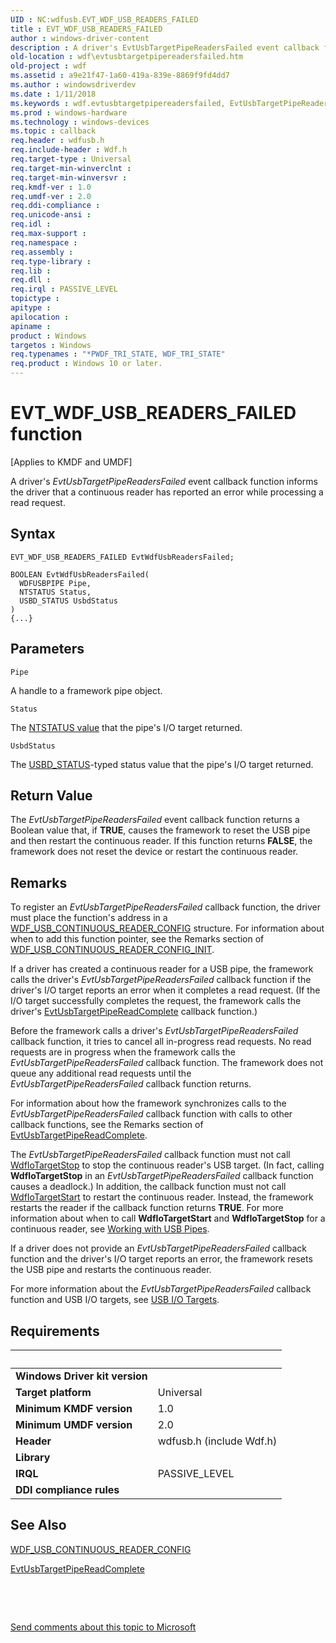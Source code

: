 ```yaml
---
UID : NC:wdfusb.EVT_WDF_USB_READERS_FAILED
title : EVT_WDF_USB_READERS_FAILED
author : windows-driver-content
description : A driver's EvtUsbTargetPipeReadersFailed event callback function informs the driver that a continuous reader has reported an error while processing a read request.
old-location : wdf\evtusbtargetpipereadersfailed.htm
old-project : wdf
ms.assetid : a9e21f47-1a60-419a-839e-8869f9fd4dd7
ms.author : windowsdriverdev
ms.date : 1/11/2018
ms.keywords : wdf.evtusbtargetpipereadersfailed, EvtUsbTargetPipeReadersFailed callback function, EvtUsbTargetPipeReadersFailed, EVT_WDF_USB_READERS_FAILED, EVT_WDF_USB_READERS_FAILED, wdfusb/EvtUsbTargetPipeReadersFailed, DFUsbRef_ba1b1293-cdd5-481e-8dd1-3633eb9084b9.xml, kmdf.evtusbtargetpipereadersfailed
ms.prod : windows-hardware
ms.technology : windows-devices
ms.topic : callback
req.header : wdfusb.h
req.include-header : Wdf.h
req.target-type : Universal
req.target-min-winverclnt : 
req.target-min-winversvr : 
req.kmdf-ver : 1.0
req.umdf-ver : 2.0
req.ddi-compliance : 
req.unicode-ansi : 
req.idl : 
req.max-support : 
req.namespace : 
req.assembly : 
req.type-library : 
req.lib : 
req.dll : 
req.irql : PASSIVE_LEVEL
topictype : 
apitype : 
apilocation : 
apiname : 
product : Windows
targetos : Windows
req.typenames : "*PWDF_TRI_STATE, WDF_TRI_STATE"
req.product : Windows 10 or later.
---
```



# EVT_WDF_USB_READERS_FAILED function
<p class="CCE_Message">[Applies to KMDF and UMDF]

A driver's <i>EvtUsbTargetPipeReadersFailed</i> event callback function informs the driver that a continuous reader has reported an error while processing a read request.

## Syntax

```
EVT_WDF_USB_READERS_FAILED EvtWdfUsbReadersFailed;

BOOLEAN EvtWdfUsbReadersFailed(
  WDFUSBPIPE Pipe,
  NTSTATUS Status,
  USBD_STATUS UsbdStatus
)
{...}
```

## Parameters

`Pipe`

A handle to a framework pipe object.

`Status`

The <a href="https://msdn.microsoft.com/7792201b-63bb-4db5-803d-2af02893d505">NTSTATUS value</a> that the pipe's I/O target returned.

`UsbdStatus`

The <a href="https://msdn.microsoft.com/library/windows/hardware/ff539136">USBD_STATUS</a>-typed status value that the pipe's I/O target returned.


## Return Value

The <i>EvtUsbTargetPipeReadersFailed</i> event callback function returns a Boolean value that, if <b>TRUE</b>, causes the framework to reset the USB pipe and then restart the continuous reader. If this function returns <b>FALSE</b>, the framework does not reset the device or restart the continuous reader.

## Remarks

To register an <i>EvtUsbTargetPipeReadersFailed</i> callback function, the driver must place the function's address in a <a href="..\wdfusb\ns-wdfusb-_wdf_usb_continuous_reader_config.md">WDF_USB_CONTINUOUS_READER_CONFIG</a> structure. For  information about when to add this function pointer, see the Remarks section of <a href="..\wdfusb\nf-wdfusb-wdf_usb_continuous_reader_config_init.md">WDF_USB_CONTINUOUS_READER_CONFIG_INIT</a>.

If a driver has created a continuous reader for a USB pipe, the framework calls the driver's <i>EvtUsbTargetPipeReadersFailed</i> callback function if the driver's I/O target reports an error when it completes a read request. (If the I/O target successfully completes the request, the framework calls the driver's <a href="..\wdfusb\nc-wdfusb-evt_wdf_usb_reader_completion_routine.md">EvtUsbTargetPipeReadComplete</a> callback function.) 

Before the framework calls a driver's <i>EvtUsbTargetPipeReadersFailed</i> callback function, it tries to cancel all in-progress read requests. No read requests are in progress when the framework calls the <i>EvtUsbTargetPipeReadersFailed</i> callback function. The framework does not queue any additional read requests until the <i>EvtUsbTargetPipeReadersFailed</i> callback function returns.

For information about how the framework synchronizes calls to the <i>EvtUsbTargetPipeReadersFailed</i> callback function with calls to other callback functions, see the Remarks section of <a href="..\wdfusb\nc-wdfusb-evt_wdf_usb_reader_completion_routine.md">EvtUsbTargetPipeReadComplete</a>.

The <i>EvtUsbTargetPipeReadersFailed</i> callback function must not call <a href="..\wdfiotarget\nf-wdfiotarget-wdfiotargetstop.md">WdfIoTargetStop</a> to stop the continuous reader's USB target. (In fact, calling <b>WdfIoTargetStop</b> in an <i>EvtUsbTargetPipeReadersFailed</i> callback function causes a deadlock.) In addition, the callback function must not call <a href="..\wdfiotarget\nf-wdfiotarget-wdfiotargetstart.md">WdfIoTargetStart</a> to restart the continuous reader. Instead, the framework restarts the reader if the callback function returns <b>TRUE</b>. For more information about when to call <b>WdfIoTargetStart</b> and <b>WdfIoTargetStop</b> for a continuous reader, see <a href="https://docs.microsoft.com/en-us/windows-hardware/drivers/wdf/working-with-usb-pipes">Working with USB Pipes</a>.

If a driver does not provide an <i>EvtUsbTargetPipeReadersFailed</i> callback function and the driver's I/O target reports an error, the framework resets the USB pipe and restarts the continuous reader. 

For more information about the <i>EvtUsbTargetPipeReadersFailed</i> callback function and USB I/O targets, see <a href="https://msdn.microsoft.com/195c0f4b-7f33-428a-8de7-32643ad854c6">USB I/O Targets</a>.

## Requirements
| &nbsp; | &nbsp; |
| ---- |:---- |
| **Windows Driver kit version** |  |
| **Target platform** | Universal |
| **Minimum KMDF version** | 1.0 |
| **Minimum UMDF version** | 2.0 |
| **Header** | wdfusb.h (include Wdf.h) |
| **Library** |  |
| **IRQL** | PASSIVE_LEVEL |
| **DDI compliance rules** |  |

## See Also

<a href="..\wdfusb\ns-wdfusb-_wdf_usb_continuous_reader_config.md">WDF_USB_CONTINUOUS_READER_CONFIG</a>

<a href="..\wdfusb\nc-wdfusb-evt_wdf_usb_reader_completion_routine.md">EvtUsbTargetPipeReadComplete</a>

 

 

<a href="mailto:wsddocfb@microsoft.com?subject=Documentation%20feedback [wdf\wdf]:%20EVT_WDF_USB_READERS_FAILED callback function%20 RELEASE:%20(1/11/2018)&amp;body=%0A%0APRIVACY STATEMENT%0A%0AWe use your feedback to improve the documentation. We don't use your email address for any other purpose, and we'll remove your email address from our system after the issue that you're reporting is fixed. While we're working to fix this issue, we might send you an email message to ask for more info. Later, we might also send you an email message to let you know that we've addressed your feedback.%0A%0AFor more info about Microsoft's privacy policy, see http://privacy.microsoft.com/en-us/default.aspx." title="Send comments about this topic to Microsoft">Send comments about this topic to Microsoft</a>
